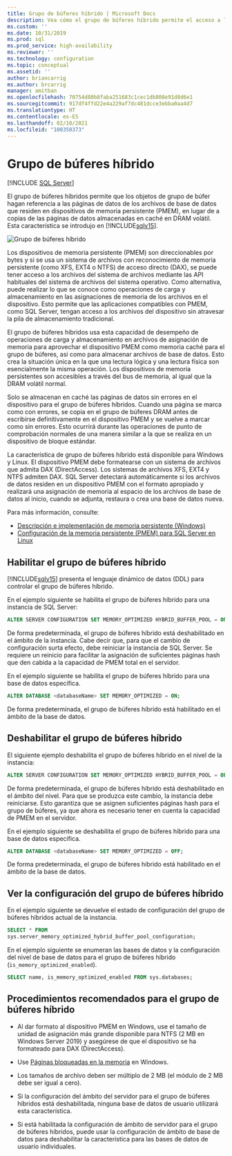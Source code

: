 ```yaml
---
title: Grupo de búferes híbrido | Microsoft Docs
description: Vea cómo el grupo de búferes híbrido permite el acceso a los dispositivos de memoria persistentes a través del bus de memoria. Active y desactive esta característica de SQL Server 2019 y vea procedimientos recomendados.
ms.custom: ''
ms.date: 10/31/2019
ms.prod: sql
ms.prod_service: high-availability
ms.reviewer: ''
ms.technology: configuration
ms.topic: conceptual
ms.assetid: ''
author: briancarrig
ms.author: brcarrig
manager: amitban
ms.openlocfilehash: 70754d80b8faba251683c1cec1db808e91d8d6e1
ms.sourcegitcommit: 917df4ffd22e4a229af7dc481dcce3ebba0aa4d7
ms.translationtype: HT
ms.contentlocale: es-ES
ms.lasthandoff: 02/10/2021
ms.locfileid: "100350373"
---
```

# <a name="hybrid-buffer-pool"></a>Grupo de búferes híbrido
 [!INCLUDE [SQL Server](../../includes/applies-to-version/sqlserver.md)]

El grupo de búferes híbridos permite que los objetos de grupo de búfer hagan referencia a las páginas de datos de los archivos de base de datos que residen en dispositivos de memoria persistente (PMEM), en lugar de a copias de las páginas de datos almacenadas en caché en DRAM volátil. Esta característica se introdujo en [!INCLUDE[sqlv15](../../includes/sssql19-md.md)].

![Grupo de búferes híbrido](./media/hybrid-buffer-pool.png)

Los dispositivos de memoria persistente (PMEM) son direccionables por bytes y si se usa un sistema de archivos con reconocimiento de memoria persistente (como XFS, EXT4 o NTFS) de acceso directo (DAX), se puede tener acceso a los archivos del sistema de archivos mediante las API habituales del sistema de archivos del sistema operativo. Como alternativa, puede realizar lo que se conoce como operaciones de carga y almacenamiento en las asignaciones de memoria de los archivos en el dispositivo. Esto permite que las aplicaciones compatibles con PMEM, como SQL Server, tengan acceso a los archivos del dispositivo sin atravesar la pila de almacenamiento tradicional.

El grupo de búferes híbridos usa esta capacidad de desempeño de operaciones de carga y almacenamiento en archivos de asignación de memoria para aprovechar el dispositivo PMEM como memoria caché para el grupo de búferes, así como para almacenar archivos de base de datos. Esto crea la situación única en la que una lectura lógica y una lectura física son esencialmente la misma operación. Los dispositivos de memoria persistentes son accesibles a través del bus de memoria, al igual que la DRAM volátil normal.

Solo se almacenan en caché las páginas de datos sin errores en el dispositivo para el grupo de búferes híbridos. Cuando una página se marca como con errores, se copia en el grupo de búferes DRAM antes de escribirse definitivamente en el dispositivo PMEM y se vuelve a marcar como sin errores. Esto ocurrirá durante las operaciones de punto de comprobación normales de una manera similar a la que se realiza en un dispositivo de bloque estándar.

La característica de grupo de búferes híbrido está disponible para Windows y Linux. El dispositivo PMEM debe formatearse con un sistema de archivos que admita DAX (DirectAccess). Los sistemas de archivos XFS, EXT4 y NTFS admiten DAX. SQL Server detectará automáticamente si los archivos de datos residen en un dispositivo PMEM con el formato apropiado y realizará una asignación de memoria al espacio de los archivos de base de datos al inicio, cuando se adjunta, restaura o crea una base de datos nueva.

Para más información, consulte:

* [Descripción e implementación de memoria persistente (Windows)](/windows-server/storage/storage-spaces/deploy-pmem/)
* [Configuración de la memoria persistente (PMEM) para SQL Server en Linux](../../linux/sql-server-linux-configure-pmem.md)


## <a name="enable-hybrid-buffer-pool"></a>Habilitar el grupo de búferes híbrido

[!INCLUDE[sqlv15](../../includes/sssql19-md.md)] presenta el lenguaje dinámico de datos (DDL) para controlar el grupo de búferes híbrido.

En el ejemplo siguiente se habilita el grupo de búferes híbrido para una instancia de SQL Server:

```sql
ALTER SERVER CONFIGURATION SET MEMORY_OPTIMIZED HYBRID_BUFFER_POOL = ON;
```

De forma predeterminada, el grupo de búferes híbrido está deshabilitado en el ámbito de la instancia. Cabe decir que, para que el cambio de configuración surta efecto, debe reiniciar la instancia de SQL Server. Se requiere un reinicio para facilitar la asignación de suficientes páginas hash que den cabida a la capacidad de PMEM total en el servidor.

En el ejemplo siguiente se habilita el grupo de búferes híbrido para una base de datos específica.

```sql
ALTER DATABASE <databaseName> SET MEMORY_OPTIMIZED = ON;
```

De forma predeterminada, el grupo de búferes híbrido está habilitado en el ámbito de la base de datos.

## <a name="disable-hybrid-buffer-pool"></a>Deshabilitar el grupo de búferes híbrido

El siguiente ejemplo deshabilita el grupo de búferes híbrido en el nivel de la instancia:

```sql
ALTER SERVER CONFIGURATION SET MEMORY_OPTIMIZED HYBRID_BUFFER_POOL = OFF;
```

De forma predeterminada, el grupo de búferes híbrido está deshabilitado en el ámbito del nivel. Para que se produzca este cambio, la instancia debe reiniciarse. Esto garantiza que se asignen suficientes páginas hash para el grupo de búferes, ya que ahora es necesario tener en cuenta la capacidad de PMEM en el servidor.

En el ejemplo siguiente se deshabilita el grupo de búferes híbrido para una base de datos específica.

```sql
ALTER DATABASE <databaseName> SET MEMORY_OPTIMIZED = OFF;
```

De forma predeterminada, el grupo de búferes híbrido está habilitado en el ámbito de la base de datos.

## <a name="view-hybrid-buffer-pool-configuration"></a>Ver la configuración del grupo de búferes híbrido

En el ejemplo siguiente se devuelve el estado de configuración del grupo de búferes híbridos actual de la instancia.

```sql
SELECT * FROM
sys.server_memory_optimized_hybrid_buffer_pool_configuration;
```

En el ejemplo siguiente se enumeran las bases de datos y la configuración del nivel de base de datos para el grupo de búferes híbrido (`is_memory_optimized_enabled`).

```sql
SELECT name, is_memory_optimized_enabled FROM sys.databases;
```

## <a name="best-practices-for-hybrid-buffer-pool"></a>Procedimientos recomendados para el grupo de búferes híbrido

 - Al dar formato al dispositivo PMEM en Windows, use el tamaño de unidad de asignación más grande disponible para NTFS (2 MB en Windows Server 2019) y asegúrese de que el dispositivo se ha formateado para DAX (DirectAccess).

 - Use [Páginas bloqueadas en la memoria](./enable-the-lock-pages-in-memory-option-windows.md) en Windows.

 - Los tamaños de archivo deben ser múltiplo de 2 MB (el módulo de 2 MB debe ser igual a cero).

 - Si la configuración del ámbito del servidor para el grupo de búferes híbridos está deshabilitada, ninguna base de datos de usuario utilizará esta característica.

 - Si está habilitada la configuración de ámbito de servidor para el grupo de búferes híbridos, puede usar la configuración de ámbito de base de datos para deshabilitar la característica para las bases de datos de usuario individuales.
